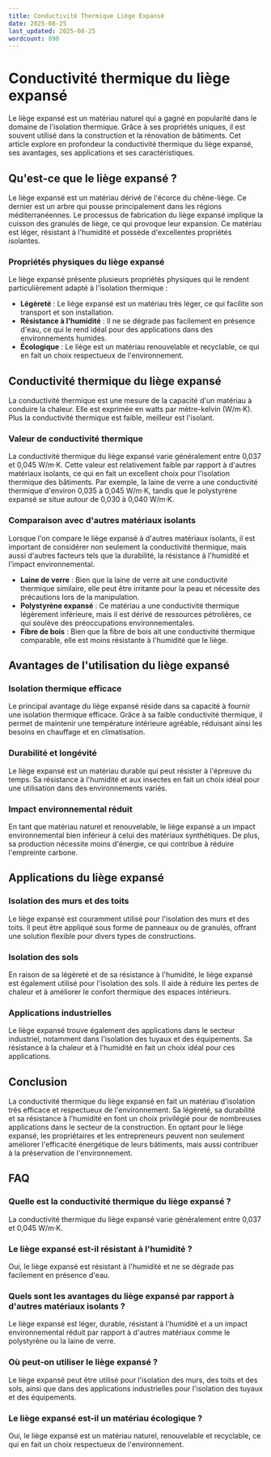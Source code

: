 ```yaml
---
title: Conductivité Thermique Liège Expansé
date: 2025-08-25
last_updated: 2025-08-25
wordcount: 890
---
```


# Conductivité thermique du liège expansé

Le liège expansé est un matériau naturel qui a gagné en popularité dans le domaine de l'isolation thermique. Grâce à ses propriétés uniques, il est souvent utilisé dans la construction et la rénovation de bâtiments. Cet article explore en profondeur la conductivité thermique du liège expansé, ses avantages, ses applications et ses caractéristiques.

## Qu'est-ce que le liège expansé ?

Le liège expansé est un matériau dérivé de l'écorce du chêne-liège. Ce dernier est un arbre qui pousse principalement dans les régions méditerranéennes. Le processus de fabrication du liège expansé implique la cuisson des granulés de liège, ce qui provoque leur expansion. Ce matériau est léger, résistant à l'humidité et possède d'excellentes propriétés isolantes.

### Propriétés physiques du liège expansé

Le liège expansé présente plusieurs propriétés physiques qui le rendent particulièrement adapté à l'isolation thermique :

- **Légèreté** : Le liège expansé est un matériau très léger, ce qui facilite son transport et son installation.
- **Résistance à l'humidité** : Il ne se dégrade pas facilement en présence d'eau, ce qui le rend idéal pour des applications dans des environnements humides.
- **Écologique** : Le liège est un matériau renouvelable et recyclable, ce qui en fait un choix respectueux de l'environnement.

## Conductivité thermique du liège expansé

La conductivité thermique est une mesure de la capacité d'un matériau à conduire la chaleur. Elle est exprimée en watts par mètre-kelvin (W/m·K). Plus la conductivité thermique est faible, meilleur est l'isolant.

### Valeur de conductivité thermique

La conductivité thermique du liège expansé varie généralement entre 0,037 et 0,045 W/m·K. Cette valeur est relativement faible par rapport à d'autres matériaux isolants, ce qui en fait un excellent choix pour l'isolation thermique des bâtiments. Par exemple, la laine de verre a une conductivité thermique d'environ 0,035 à 0,045 W/m·K, tandis que le polystyrène expansé se situe autour de 0,030 à 0,040 W/m·K.

### Comparaison avec d'autres matériaux isolants

Lorsque l'on compare le liège expansé à d'autres matériaux isolants, il est important de considérer non seulement la conductivité thermique, mais aussi d'autres facteurs tels que la durabilité, la résistance à l'humidité et l'impact environnemental. 

- **Laine de verre** : Bien que la laine de verre ait une conductivité thermique similaire, elle peut être irritante pour la peau et nécessite des précautions lors de la manipulation.
- **Polystyrène expansé** : Ce matériau a une conductivité thermique légèrement inférieure, mais il est dérivé de ressources pétrolières, ce qui soulève des préoccupations environnementales.
- **Fibre de bois** : Bien que la fibre de bois ait une conductivité thermique comparable, elle est moins résistante à l'humidité que le liège.

## Avantages de l'utilisation du liège expansé

### Isolation thermique efficace

Le principal avantage du liège expansé réside dans sa capacité à fournir une isolation thermique efficace. Grâce à sa faible conductivité thermique, il permet de maintenir une température intérieure agréable, réduisant ainsi les besoins en chauffage et en climatisation.

### Durabilité et longévité

Le liège expansé est un matériau durable qui peut résister à l'épreuve du temps. Sa résistance à l'humidité et aux insectes en fait un choix idéal pour une utilisation dans des environnements variés.

### Impact environnemental réduit

En tant que matériau naturel et renouvelable, le liège expansé a un impact environnemental bien inférieur à celui des matériaux synthétiques. De plus, sa production nécessite moins d'énergie, ce qui contribue à réduire l'empreinte carbone.

## Applications du liège expansé

### Isolation des murs et des toits

Le liège expansé est couramment utilisé pour l'isolation des murs et des toits. Il peut être appliqué sous forme de panneaux ou de granulés, offrant une solution flexible pour divers types de constructions.

### Isolation des sols

En raison de sa légèreté et de sa résistance à l'humidité, le liège expansé est également utilisé pour l'isolation des sols. Il aide à réduire les pertes de chaleur et à améliorer le confort thermique des espaces intérieurs.

### Applications industrielles

Le liège expansé trouve également des applications dans le secteur industriel, notamment dans l'isolation des tuyaux et des équipements. Sa résistance à la chaleur et à l'humidité en fait un choix idéal pour ces applications.

## Conclusion

La conductivité thermique du liège expansé en fait un matériau d'isolation très efficace et respectueux de l'environnement. Sa légèreté, sa durabilité et sa résistance à l'humidité en font un choix privilégié pour de nombreuses applications dans le secteur de la construction. En optant pour le liège expansé, les propriétaires et les entrepreneurs peuvent non seulement améliorer l'efficacité énergétique de leurs bâtiments, mais aussi contribuer à la préservation de l'environnement.

## FAQ

### Quelle est la conductivité thermique du liège expansé ?

La conductivité thermique du liège expansé varie généralement entre 0,037 et 0,045 W/m·K.

### Le liège expansé est-il résistant à l'humidité ?

Oui, le liège expansé est résistant à l'humidité et ne se dégrade pas facilement en présence d'eau.

### Quels sont les avantages du liège expansé par rapport à d'autres matériaux isolants ?

Le liège expansé est léger, durable, résistant à l'humidité et a un impact environnemental réduit par rapport à d'autres matériaux comme le polystyrène ou la laine de verre.

### Où peut-on utiliser le liège expansé ?

Le liège expansé peut être utilisé pour l'isolation des murs, des toits et des sols, ainsi que dans des applications industrielles pour l'isolation des tuyaux et des équipements.

### Le liège expansé est-il un matériau écologique ?

Oui, le liège expansé est un matériau naturel, renouvelable et recyclable, ce qui en fait un choix respectueux de l'environnement.